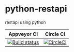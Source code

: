 # python-restapi
restapi using python

|Appveyor CI| Circle CI|
|---|---|
|[![Build status](https://ci.appveyor.com/api/projects/status/qit6yent1f4na418/branch/main?svg=true)](https://ci.appveyor.com/project/hemanth22/python-restapi/branch/feature/logger)|[![CircleCI](https://dl.circleci.com/status-badge/img/gh/hemanth22/python-restapi/tree/feature%2Flogger.svg?style=svg)](https://dl.circleci.com/status-badge/redirect/gh/hemanth22/python-restapi/tree/feature%2Flogger)|



